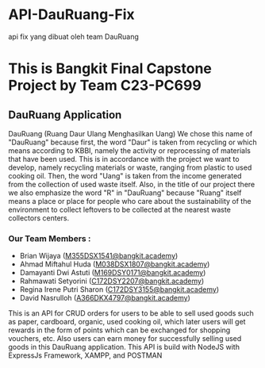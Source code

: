 # API-DauRuang-Fix
api fix yang dibuat oleh team DauRuang

# This is Bangkit Final Capstone Project by Team C23-PC699

## DauRuang Application

DauRuang (Ruang Daur Ulang Menghasilkan Uang) We chose this name of "DauRuang" because first, the word "Daur" is taken from recycling or which means according to KBBI, namely the activity or reprocessing of materials that have been used. This is in accordance with the project we want to develop, namely recycling materials or waste, ranging from plastic to used cooking oil. Then, the word "Uang" is taken from the income generated from the collection of used waste itself. Also, in the title of our project there we also emphasize the word "R" in "DauRuang" because "Ruang" itself means a place or place for people who care about the sustainability of the environment to collect leftovers to be collected at the nearest waste collectors centers.

### Our Team Members :
- Brian Wijaya (M355DSX1541@bangkit.academy)
- Ahmad Miftahul Huda (M038DSX1807@bangkit.academy)
- Damayanti Dwi Astuti (M169DSY0171@bangkit.academy)
- Rahmawati Setyorini (C172DSY2207@bangkit.academy)
- Regina Irene Putri Sharon (C172DSY3155@bangkit.academy)
- David Nasrulloh (A366DKX4797@bangkit.academy)

This is an API for CRUD orders for users to be able to sell used goods such as paper, cardboard, organic, used cooking oil, which later users will get rewards in the form of points which can be exchanged for shopping vouchers, etc. Also users can earn money for successfully selling used goods in this DauRuang application. This API is build with NodeJS with ExpressJs Framework, XAMPP, and POSTMAN
